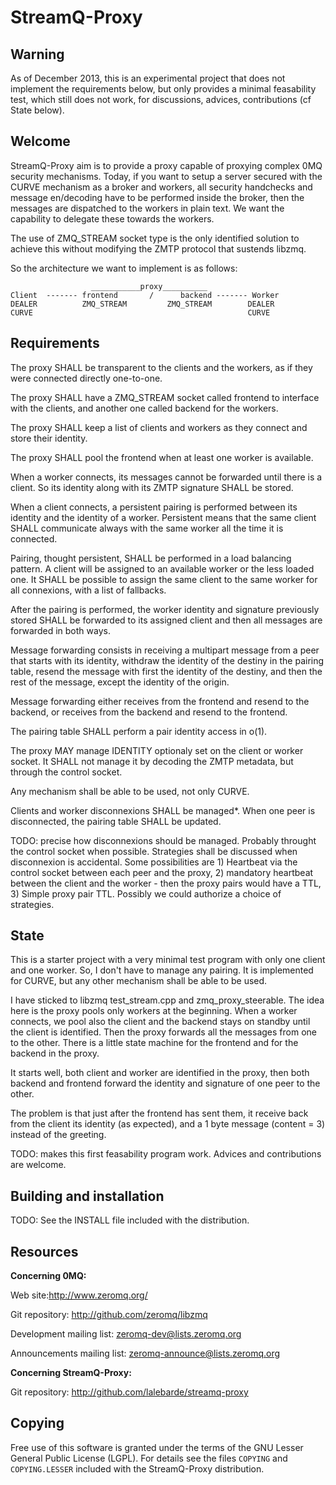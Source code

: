 # StreamQ-Proxy

## Warning

As of December 2013, this is an experimental project that does not implement 
the requirements below, but only provides a minimal feasability test, which
still does not work, for discussions, advices, contributions (cf State below).

## Welcome

StreamQ-Proxy aim is to provide a proxy capable of proxying complex
0MQ security mechanisms. Today, if you want to setup a server secured
with the CURVE mechanism as a broker and workers, all security
handchecks and message en/decoding have to be performed inside the 
broker, then the messages are dispatched to the workers in plain text.
We want the capability to delegate these towards the workers.

The use of ZMQ_STREAM socket type is the only identified solution
to achieve this without modifying the ZMTP protocol that sustends libzmq.

So the architecture we want to implement is as follows:

```
                  ___________proxy__________
Client  ------- frontend       /      backend ------- Worker
DEALER          ZMQ_STREAM         ZMQ_STREAM        DEALER
CURVE                                                CURVE
```

## Requirements

The proxy SHALL be transparent to the clients and the workers, as if
they were connected directly one-to-one.

The proxy SHALL have a ZMQ_STREAM socket called frontend to
interface with the clients, and another one called backend for the workers.

The proxy SHALL keep a list of clients and workers as they connect
and store their identity.

The proxy SHALL pool the frontend when at least one worker is available.

When a worker connects, its messages cannot be forwarded until there is
a client. So its identity along with its ZMTP signature SHALL be stored.

When a client connects, a persistent pairing is performed between its
identity and the identity of a worker. Persistent means that the same client
SHALL communicate always with the same worker all the time it is connected.

Pairing, thought persistent, SHALL be performed in a load balancing pattern.
A client will be assigned to an available worker or the less loaded one. It SHALL
be possible to assign the same client to the same worker for all connexions, with
a list of fallbacks.

After the pairing is performed, the worker identity and signature previously
stored SHALL be forwarded to its assigned client and then all messages are
forwarded in both ways.

Message forwarding consists in receiving a multipart message from a peer 
that starts with its identity, withdraw the identity of the destiny in the pairing
table, resend the message with first the identity of the destiny, and then the rest
of the message, except the identity of the origin.

Message forwarding either receives from the frontend and resend to the backend,
or receives from the backend and resend to the frontend.

The pairing table SHALL perform a pair identity access in o(1).

The proxy MAY manage IDENTITY optionaly set on the client or worker socket. It SHALL
not manage it by decoding the ZMTP metadata, but through the control socket.

Any mechanism shall be able to be used, not only CURVE.

Clients and worker disconnexions SHALL be managed*. When one peer is
disconnected, the pairing table SHALL be updated.

TODO: precise how disconnexions should be managed. Probably throught the control
socket when possible. Strategies shall be discussed when disconnexion is accidental.
Some possibilities are 1) Heartbeat via the control socket between each peer and the proxy,
 2) mandatory heartbeat between the client and the worker - then the proxy pairs would have
a TTL, 3) Simple proxy pair TTL. Possibly we could authorize a choice of strategies.

## State

This is a starter project with a very minimal test program with only one client and
one worker. So, I don't have to manage any pairing. It is implemented for CURVE, 
but any other mechanism shall be able to be used.

I have sticked to libzmq test_stream.cpp and zmq_proxy_steerable. The idea here 
is the proxy pools only workers at the beginning. When a worker connects, we pool 
also the client and the backend stays on standby until the client is identified. Then 
the proxy forwards all the messages from one to the other. There is a little
state machine for the frontend and for the backend in the proxy.

It starts well, both client and worker are identified in the proxy, then
both backend and frontend forward the identity and signature of one peer to
the other.

The problem is that just after the frontend has sent them, it receive back
from the client its identity (as expected), and a 1 byte message (content =
3) instead of the greeting.

TODO: makes this first feasability program work. Advices and contributions are welcome.

## Building and installation

TODO: See the INSTALL file included with the distribution.

## Resources

**Concerning 0MQ:**

Web site:http://www.zeromq.org/

Git repository: http://github.com/zeromq/libzmq

Development mailing list: zeromq-dev@lists.zeromq.org

Announcements mailing list: zeromq-announce@lists.zeromq.org

**Concerning StreamQ-Proxy:**

Git repository: http://github.com/lalebarde/streamq-proxy

## Copying

Free use of this software is granted under the terms of the GNU Lesser General
Public License (LGPL). For details see the files `COPYING` and `COPYING.LESSER`
included with the StreamQ-Proxy distribution.
